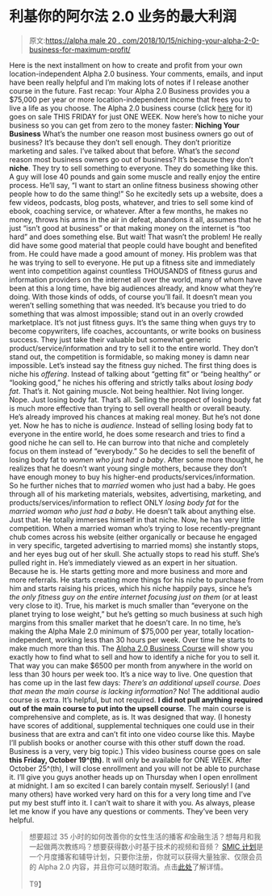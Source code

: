 # 利基你的阿尔法 2.0 业务的最大利润

> 原文:[https://alpha male 20 . com/2018/10/15/niching-your-alpha-2-0-business-for-maximum-profit/](https://alphamale20.com/2018/10/15/niching-your-alpha-2-0-business-for-maximum-profit/)

Here is the next installment on how to create and profit from your own location-independent Alpha 2.0 business. Your comments, emails, and input have been really helpful and I’m making lots of notes if I release another course in the future. Fast recap: Your Alpha 2.0 Business provides you a $75,000 per year or more location-independent income that frees you to live a life as you choose. The Alpha 2.0 business course (click [here](https://alpha20.teachable.com/p/alpha20businesscourse/) for it) goes on sale THIS FRIDAY for just ONE WEEK.
Now here’s how to niche your business so you can get from zero to the money faster:
**Niching Your Business**
What’s the number one reason most business owners go out of business?
It’s because they don’t sell enough. They don’t prioritize marketing and sales. I’ve talked about that before.
What’s the *second* reason most business owners go out of business?
It’s because they don’t **niche**. They try to sell something to everyone.
They do something like this. A guy will lose 40 pounds and gain some muscle and really enjoy the entire process. He’ll say, “I want to start an online fitness business showing other people how to do the same thing!”
So he excitedly sets up a website, does a few videos, podcasts, blog posts, whatever, and tries to sell some kind of ebook, coaching service, or whatever.
After a few months, he makes no money, throws his arms in the air in defeat, abandons it all, assumes that he just “isn’t good at business” or that making money on the internet is “too hard” and does something else.
But wait! That wasn’t the problem! He really did have some good material that people could have bought and benefited from. He could have made a good amount of money.
His problem was that he was trying to sell to everyone. He put up a fitness site and immediately went into competition against countless THOUSANDS of fitness gurus and information providers on the internet all over the world, many of whom have been at this a long time, have big audiences already, and know what they’re doing.
With those kinds of odds, of course you’ll fail. It doesn’t mean you weren’t selling something that was needed. It’s because you tried to do something that was almost impossible; stand out in an overly crowded marketplace.
It’s not just fitness guys. It’s the same thing when guys try to become copywriters, life coaches, accountants, or write books on business success. They just take their valuable but somewhat generic product/service/information and try to sell it to the entire world. They don’t stand out, the competition is formidable, so making money is damn near impossible.
Let’s instead say the fitness guy niched.
The first thing does is niche his *offering*. Instead of talking about “getting fit” or “being healthy” or “looking good,” he niches his offering and strictly talks about *losing body fat*. That’s it. Not gaining muscle. Not being healthier. Not living longer. Nope. Just losing body fat. That’s all.
Selling the prospect of losing body fat is much more effective than trying to sell overall health or overall beauty. He’s already improved his chances at making real money. But he’s not done yet. Now he has to niche is *audience*.
Instead of selling losing body fat to everyone in the entire world, he does some research and tries to find a good niche he can sell to. He can burrow into that niche and completely focus on them instead of “everybody.”
So he decides to sell the benefit of losing body fat to *women who just had a baby*. After some more thought, he realizes that he doesn’t want young single mothers, because they don’t have enough money to buy his higher-end products/services/information. So he further niches that to *married* women who just had a baby.
He goes through all of his marketing materials, websites, advertising, marketing, and products/services/information to reflect ONLY *losing body fat* for the *married woman who just had a baby*. He doesn’t talk about anything else. Just that. He totally immerses himself in that niche.
Now, he has very little competition. When a married woman who’s trying to lose recently-pregnant chub comes across his website (either organically or because he engaged in very specific, targeted advertising to married moms) she instantly stops, and her eyes bug out of her skull. She actually stops to read his stuff. She’s pulled right in. He’s immediately viewed as an expert in her situation. Because he is.
He starts getting more and more business and more and more referrals. He starts creating more things for his niche to purchase from him and starts raising his prices, which his niche happily pays, since he’s *the only fitness guy on the entire internet focusing just on them* (or at least very close to it).
True, his market is much smaller than “everyone on the planet trying to lose weight,” but he’s getting so much business at such high margins from this smaller market that he doesn’t care. In no time, he’s making the Alpha Male 2.0 minimum of $75,000 per year, totally location-independent, working less than 30 hours per week. Over time he starts to make much more than this.
The [Alpha 2.0 Business Course](https://alpha20.teachable.com/p/alpha20businesscourse/) will show you exactly how to find what to sell and how to identify a niche for you to sell it. That way you can make $6500 per month from anywhere in the world on less than 30 hours per week too. It’s a nice way to live.
One question that has come up in the last few days:
*There’s an additional upsell course. Does that mean the main course is lacking information?*
No! The additional audio course is extra. It’s helpful, but not required. **I did not pull anything required out of the main course to put into the upsell course**. The main course is comprehensive and complete, as is. It was designed that way. (I honesty have scores of additional, supplemental techniques one could use in their business that are extra and can’t fit into one video course like this. Maybe I’ll publish books or another course with this other stuff down the road. Business is a very, very big topic.)
This video business course goes on sale **this Friday, October 19^(th)**. It will only be available for ONE WEEK. After October 25^(th), I will close enrollment and you will not be able to purchase it. I’ll give you guys another heads up on Thursday when I open enrollment at midnight.
I am so excited I can barely contain myself. Seriously! I (and many others) have worked very hard on this for a very long time and I’ve put my best stuff into it. I can’t wait to share it with you.
As always, please let me know if you have any questions or comments. They’ve been very helpful.

> 想要超过 35 小时的如何改善你的女性生活的播客*和*金融生活？想每月和我一起做两次教练吗？想要获得数小时基于技术的视频和音频？ [SMIC 计划](https://alphamale20.kartra.com/page/vIL17)是一个月度播客和辅导计划，只要你注册，你就可以获得大量独家、仅限会员的 Alpha 2.0 内容，并且你可以随时取消。点击[此处](https://alphamale20.kartra.com/page/vIL17)了解详情。
> 
> T9】